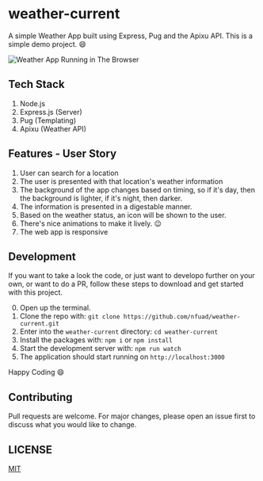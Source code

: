 # weather-current

A simple Weather App built using Express, Pug and the Apixu API.
This is a simple demo project. :smile:

![Weather App Running in The Browser]()

## Tech Stack

1. Node.js
2. Express.js (Server)
3. Pug (Templating)
4. Apixu (Weather API)

## Features - User Story

1. User can search for a location
2. The user is presented with that location's weather information
3. The background of the app changes based on timing, so if it's day, then the background is lighter, if it's night, then darker.
4. The information is presented in a digestable manner.
5. Based on the weather status, an icon will be shown to the user.
6. There's nice animations to make it lively. :wink:
7. The web app is responsive

## Development

If you want to take a look the code, or just want to developo further on your own, or want to do a PR, follow these steps to download and get started with this project.

0. Open up the terminal.
1. Clone the repo with: `git clone https://github.com/nfuad/weather-current.git`
1. Enter into the `weather-current` directory: `cd weather-current`
1. Install the packages with: `npm i` or `npm install`
1. Start the development server with: `npm run watch`
1. The application should start running on `http://localhost:3000`

Happy Coding :smile:

## Contributing

Pull requests are welcome. For major changes, please open an issue first to discuss what you would like to change.

## LICENSE

[MIT](./LICENSE)
